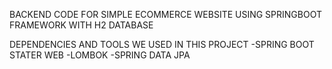 BACKEND CODE FOR SIMPLE ECOMMERCE WEBSITE 
USING SPRINGBOOT FRAMEWORK WITH H2 DATABASE


DEPENDENCIES AND TOOLS WE USED IN THIS PROJECT 
-SPRING BOOT STATER WEB
-LOMBOK
-SPRING DATA JPA
